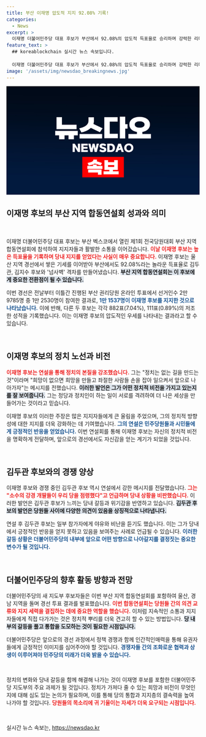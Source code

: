 ```yaml
---
title: 부산 이재명 압도적 지지 92.08% 기록!
categories:
  - News
excerpt: >
  이재명 더불어민주당 대표 후보가 부산에서 92.08%의 압도적 득표율로 승리하며 강력한 리더십을 과시했다. 정치는 희망을 만드는 것이라며 미래 비전을 제시한 그의 연설이 주목을 받았다.
feature_text: >
  ## koreablockchain 실시간 뉴스 속보입니다.

  이재명 더불어민주당 대표 후보가 부산에서 92.08%의 압도적 득표율로 승리하며 강력한 리더십을 과시했다. 정치는 희망을 만드는 것이라며 미래 비전을 제시한 그의 연설이 주목을 받았다.
image: '/assets/img/newsdao_breakingnews.jpg'
---
```


<p><img src="/assets/img/newsdao_breakingnews.jpg" alt="koreablockchain 속보" /></p>

<h2 data-ke-size="size26">이재명 후보의 부산 지역 합동연설회 성과와 의미</h2>

<p data-ke-size="size16">&nbsp;</p>

<p>이재명 더불어민주당 대표 후보는 부산 벡스코에서 열린 제1회 전국당원대회 부산 지역 합동연설회에 참석하여 지지자들과 활발한 소통을 이어갔습니다. <b><span style="color: #ee2323;">이날 이재명 후보는 높은 득표율을 기록하며 당내 지지를 얻었다는 사실이 매우 중요합니다.</span></b> 이재명 후보는 울산 지역 경선에서 쌓은 기세를 이어받아 부산에서도 92.08%라는 놀라운 득표율로 김두관, 김지수 후보와 '넘사벽' 격차를 만들어냈습니다. <b><span style="background-color: #21538527;">부산 지역 합동연설회는 이 후보에게 중요한 전환점이 될 수 있습니다.</span></b> </p>

<p>이번 경선은 전날부터 이틀간 진행된 부산 권리당원 온라인 투표에서 선거인수 2만 9785명 중 1만 2530명이 참여한 결과로, <b><span style="color: #1a5490;">1만 1537명이 이재명 후보를 지지한 것으로 나타났습니다.</span></b> 이에 반해, 다른 두 후보는 각각 882표(7.04%), 111표(0.89%)의 저조한 성적을 기록했습니다. 이는 이재명 후보의 압도적인 우세를 나타내는 결과라고 할 수 있습니다.</p>

<p data-ke-size="size16">&nbsp;</p>

<h2 data-ke-size="size26">이재명 후보의 정치 노선과 비전</h2>

<p><b><span style="color: #ee2323;">이재명 후보는 연설을 통해 정치의 본질을 강조했습니다.</span></b> 그는 "정치는 없는 길을 만드는 것"이라며 "희망이 없으면 희망을 만들고 좌절한 사람들 손을 잡아 일으켜서 앞으로 나아가자"는 메시지를 전했습니다. <b><span style="background-color: #21538527;">이러한 발언은 그가 어떤 정치적 비전을 가지고 있는지를 잘 보여줍니다.</span></b> 그는 정당과 정치인이 하는 일이 서로를 격려하여 더 나은 세상을 만들어가는 것이라고 믿습니다.</p>

<p>이재명 후보의 이러한 주장은 많은 지지자들에게 큰 울림을 주었으며, 그의 정치적 방향성에 대한 지지를 더욱 강화하는 데 기여했습니다. <b><span style="color: #1a5490;">그의 연설은 민주당원들과 시민들에게 긍정적인 반응을 얻었습니다.</span></b> 이번 연설회를 통해 이재명 후보는 자신의 정치적 비전을 명확하게 전달하며, 앞으로의 경선에서도 자신감을 얻는 계기가 되었을 것입니다.</p>

<p data-ke-size="size16">&nbsp;</p>

<h2 data-ke-size="size26">김두관 후보와의 경쟁 양상</h2>

<p>이재명 후보와 경쟁 중인 김두관 후보 역시 연설에서 강한 메시지를 전달했습니다. <b><span style="color: #ee2323;">그는 "소수의 강경 개딸들이 우리 당을 점령했다"고 언급하며 당내 상황을 비판했습니다.</span></b> 이러한 발언은 김두관 후보가 느끼는 당내 갈등과 위기감을 반영하고 있습니다. <b><span style="background-color: #21538527;">김두관 후보의 발언은 당원들 사이에 다양한 의견이 있음을 상징적으로 나타냅니다.</span></b></p>

<p>연설 후 김두관 후보는 일부 참가자에게 야유와 비난을 듣기도 했습니다. 이는 그가 당내에서 긍정적인 반응을 얻지 못하고 있음을 보여주는 사례로 언급될 수 있습니다. <b><span style="color: #1a5490;">이러한 갈등 상황은 더불어민주당의 내부에 앞으로 어떤 방향으로 나아갈지를 결정짓는 중요한 변수가 될 것입니다.</span></b> </p>

<p data-ke-size="size16">&nbsp;</p>

<h2 data-ke-size="size26">더불어민주당의 향후 활동 방향과 전망</h2>

<p>더불어민주당의 새 지도부 후보자들은 이번 부산 지역 합동연설회를 포함하여 울산, 경남 지역을 돌며 경선 투표 결과를 발표했습니다. <b><span style="color: #ee2323;">이번 합동연설회는 당원들 간의 의견 교류와 지지 세력을 결집하는 데에 중요한 역할을 했습니다.</span></b> 이처럼 지속적인 소통과 지지자들에게 직접 다가가는 것은 정치적 뿌리를 더욱 견고히 할 수 있는 방법입니다. <b><span style="background-color: #21538527;">당 내부의 갈등을 풀고 통합을 도모하는 것이 필요한 시점입니다.</span></b> </p>

<p>더불어민주당은 앞으로의 경선 과정에서 정책 경쟁과 함께 인간적인매력을 통해 유권자들에게 긍정적인 이미지를 심어주어야 할 것입니다. <b><span style="color: #1a5490;">경쟁자들 간의 조화로운 협력과 상생이 이루어져야 민주당의 미래가 더욱 밝을 수 있습니다.</span></b> </p>

<p data-ke-size="size16">&nbsp;</p>

<p>정치의 변화와 당내 갈등을 함께 해결해 나가는 것이 이재명 후보를 포함한 더불어민주당 지도부의 주요 과제가 될 것입니다. 정치가 가져다 줄 수 있는 희망과 비전이 무엇인지에 대해 심도 있는 논의가 필요하며, 이를 통해 당의 통합과 지지층의 결속력을 높여 나가야 할 것입니다. <b><span style="color: #ee2323;">당원들의 목소리에 귀 기울이는 자세가 더욱 요구되는 시점입니다.</span></b></p>

<p data-ke-size="size16">&nbsp;</p>
실시간 뉴스 속보는, <a href="https://newsdao.kr" rel="dofollow">https://newsdao.kr</a>


